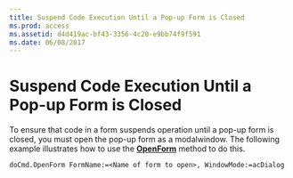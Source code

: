```yaml
---
title: Suspend Code Execution Until a Pop-up Form is Closed
ms.prod: access
ms.assetid: d4d419ac-bf43-3356-4c20-e9bb74f9f591
ms.date: 06/08/2017
---
```



# Suspend Code Execution Until a Pop-up Form is Closed

To ensure that code in a form suspends operation until a pop-up form is closed, you must open the pop-up form as a modalwindow. The following example illustrates how to use the  **[OpenForm](docmd-openform-method-access.md)** method to do this.


```
doCmd.OpenForm FormName:=<Name of form to open>, WindowMode:=acDialog
```



